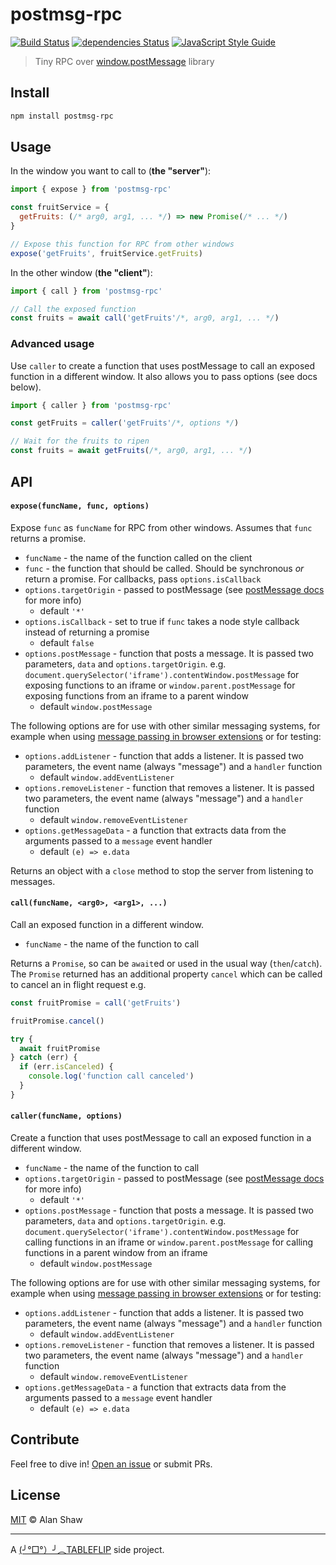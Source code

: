# postmsg-rpc

[![Build Status](https://travis-ci.org/tableflip/postmsg-rpc.svg?branch=master)](https://travis-ci.org/tableflip/postmsg-rpc) [![dependencies Status](https://david-dm.org/tableflip/postmsg-rpc/status.svg)](https://david-dm.org/tableflip/postmsg-rpc) [![JavaScript Style Guide](https://img.shields.io/badge/code_style-standard-brightgreen.svg)](https://standardjs.com)

> Tiny RPC over [window.postMessage](https://developer.mozilla.org/en-US/docs/Web/API/Window/postMessage) library

## Install

```sh
npm install postmsg-rpc
```

## Usage

In the window you want to call to (**the "server"**):

```js
import { expose } from 'postmsg-rpc'

const fruitService = {
  getFruits: (/* arg0, arg1, ... */) => new Promise(/* ... */)
}

// Expose this function for RPC from other windows
expose('getFruits', fruitService.getFruits)
```

In the other window (**the "client"**):

```js
import { call } from 'postmsg-rpc'

// Call the exposed function
const fruits = await call('getFruits'/*, arg0, arg1, ... */)
```

### Advanced usage

Use `caller` to create a function that uses postMessage to call an exposed function in a different window. It also allows you to pass options (see docs below).

```js
import { caller } from 'postmsg-rpc'

const getFruits = caller('getFruits'/*, options */)

// Wait for the fruits to ripen
const fruits = await getFruits(/*, arg0, arg1, ... */)
```

## API

#### `expose(funcName, func, options)`

Expose `func` as `funcName` for RPC from other windows. Assumes that `func` returns a promise.

* `funcName` - the name of the function called on the client
* `func` - the function that should be called. Should be synchronous _or_ return a promise. For callbacks, pass `options.isCallback`
* `options.targetOrigin` - passed to postMessage (see [postMessage docs](https://developer.mozilla.org/en-US/docs/Web/API/Window/postMessage) for more info)
    * default `'*'`
* `options.isCallback` - set to true if `func` takes a node style callback instead of returning a promise
    * default `false`
* `options.postMessage` - function that posts a message. It is passed two parameters, `data` and `options.targetOrigin`. e.g. `document.querySelector('iframe').contentWindow.postMessage` for exposing functions to an iframe or `window.parent.postMessage` for exposing functions from an iframe to a parent window
    * default `window.postMessage`

The following options are for use with other similar messaging systems, for example when using [message passing in browser extensions](https://developer.chrome.com/extensions/messaging) or for testing:

* `options.addListener` - function that adds a listener. It is passed two parameters, the event name (always "message") and a `handler` function
    * default `window.addEventListener`
* `options.removeListener` - function that removes a listener. It is passed two parameters, the event name (always "message") and a `handler` function
    * default `window.removeEventListener`
* `options.getMessageData` - a function that extracts data from the arguments passed to a `message` event handler
    * default `(e) => e.data`

Returns an object with a `close` method to stop the server from listening to messages.

#### `call(funcName, <arg0>, <arg1>, ...)`

Call an exposed function in a different window.

* `funcName` - the name of the function to call

Returns a `Promise`, so can be `await`ed or used in the usual way (`then`/`catch`). The `Promise` returned has an additional property `cancel` which can be called to cancel an in flight request e.g.

```js
const fruitPromise = call('getFruits')

fruitPromise.cancel()

try {
  await fruitPromise
} catch (err) {
  if (err.isCanceled) {
    console.log('function call canceled')
  }
}
```

#### `caller(funcName, options)`

Create a function that uses postMessage to call an exposed function in a different window.

* `funcName` - the name of the function to call
* `options.targetOrigin` - passed to postMessage (see [postMessage docs](https://developer.mozilla.org/en-US/docs/Web/API/Window/postMessage) for more info)
    * default `'*'`
* `options.postMessage` - function that posts a message. It is passed two parameters, `data` and `options.targetOrigin`. e.g. `document.querySelector('iframe').contentWindow.postMessage` for calling functions in an iframe or `window.parent.postMessage` for calling functions in a parent window from an iframe
    * default `window.postMessage`

The following options are for use with other similar messaging systems, for example when using [message passing in browser extensions](https://developer.chrome.com/extensions/messaging) or for testing:

* `options.addListener` - function that adds a listener. It is passed two parameters, the event name (always "message") and a `handler` function
    * default `window.addEventListener`
* `options.removeListener` - function that removes a listener. It is passed two parameters, the event name (always "message") and a `handler` function
    * default `window.removeEventListener`
* `options.getMessageData` - a function that extracts data from the arguments passed to a `message` event handler
    * default `(e) => e.data`

## Contribute

Feel free to dive in! [Open an issue](https://github.com/tableflip/postmsg-rpc/issues/new) or submit PRs.

## License

[MIT](LICENSE) © Alan Shaw

---
A [(╯°□°）╯︵TABLEFLIP](https://tableflip.io) side project.
